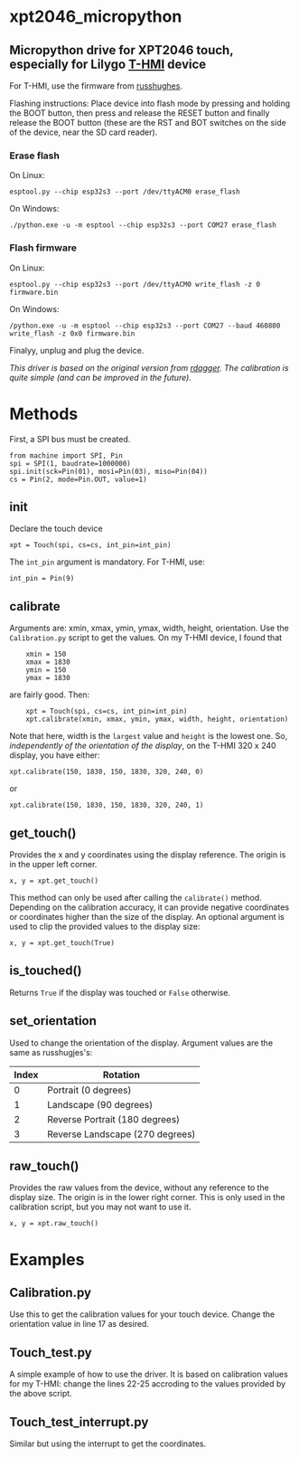# xpt2046_micropython
## Micropython drive for XPT2046 touch, especially for Lilygo [T-HMI](https://github.com/Xinyuan-LilyGO/T-HMI/tree/master) device

For T-HMI, use the firmware from [russhughes](https://github.com/russhughes/s3lcd/tree/c666663ea9ce005ca8271c470c389054274f0192/firmware/S3LCD_OCT_16M). 

Flashing instructions: Place device into flash mode by pressing and holding the BOOT button, then press and release the RESET button and finally release the BOOT button (these are the RST and BOT switches on the side of the device, near the SD card reader).

### Erase flash

On Linux:
```
esptool.py --chip esp32s3 --port /dev/ttyACM0 erase_flash
```
On Windows:
```
./python.exe -u -m esptool --chip esp32s3 --port COM27 erase_flash
```

### Flash firmware

On Linux:
```
esptool.py --chip esp32s3 --port /dev/ttyACM0 write_flash -z 0 firmware.bin
```
On Windows:
```
/python.exe -u -m esptool --chip esp32s3 --port COM27 --baud 460800 write_flash -z 0x0 firmware.bin
```
Finalyy, unplug and plug the device.

*This driver is based on the original version from [rdagger](https://github.com/rdagger/micropython-ili9341/blob/d080d5bac95c0da972b26e3599f56bb0311d9ebd/xpt2046.py). The calibration is quite simple (and can be improved in the future).*

# Methods
First, a SPI bus must be created.
```
from machine import SPI, Pin
spi = SPI(1, baudrate=1000000)
spi.init(sck=Pin(01), mosi=Pin(03), miso=Pin(04))
cs = Pin(2, mode=Pin.OUT, value=1) 
```

## init
Declare the touch device
```
xpt = Touch(spi, cs=cs, int_pin=int_pin)
```
The `int_pin` argument is mandatory. For T-HMI, use:
```
int_pin = Pin(9)
```

## calibrate
Arguments are: xmin, xmax, ymin, ymax, width, height, orientation. Use the `Calibration.py` script to get the values. On my T-HMI device, I found that
```
    xmin = 150
    xmax = 1830
    ymin = 150
    ymax = 1830
```
are fairly good. Then:
```
    xpt = Touch(spi, cs=cs, int_pin=int_pin)
    xpt.calibrate(xmin, xmax, ymin, ymax, width, height, orientation)
```
Note that here, width is the `largest` value and `height` is the lowest one. So, *independently of the orientation of the display*, on the T-HMI 320 x 240 display, you have either:
```
xpt.calibrate(150, 1830, 150, 1830, 320, 240, 0)
```
or
```
xpt.calibrate(150, 1830, 150, 1830, 320, 240, 1)
```

## get_touch()
Provides the x and y coordinates using the display reference. The origin is in the upper left corner.
```
x, y = xpt.get_touch()
```
This method can only be used after calling the `calibrate()` method. Depending on the calibration accuracy, it can provide negative coordinates or coordinates higher than the size of the display. An optional argument is used to clip the provided values to the display size:
```
x, y = xpt.get_touch(True)
```

## is_touched()
Returns `True` if the display was touched or `False` otherwise.

## set_orientation
Used to change the orientation of the display. Argument values are the same as russhugjes's:

Index | Rotation
----- | --------
0     | Portrait (0 degrees)
1     | Landscape (90 degrees)
2     | Reverse Portrait (180 degrees)
3     | Reverse Landscape (270 degrees)

## raw_touch()
Provides the raw values from the device, without any reference to the display size. The origin is in the lower right corner. This is only used in the calibration script, but you may not want to use it.
```
x, y = xpt.raw_touch()
```

# Examples
## Calibration.py
Use this to get the calibration values for your touch device. Change the orientation value in line 17 as desired.

## Touch_test.py
A simple example of how to use the driver. It is based on calibration values for my T-HMI: change the lines 22-25 accroding to the values provided by the above script.

## Touch_test_interrupt.py
Similar but using the interrupt to get the coordinates.

